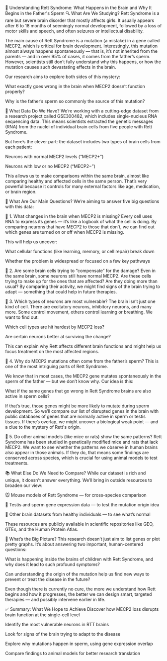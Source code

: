 🧠 Understanding Rett Syndrome: What Happens in the Brain and Why It Begins in the Father's Sperm
🔍 What Are We Studying?
Rett Syndrome is a rare but severe brain disorder that mostly affects girls. It usually appears after 6 to 18 months of seemingly normal development, followed by a loss of motor skills and speech, and often seizures or intellectual disability.

The main cause of Rett Syndrome is a mutation (a mistake) in a gene called MECP2, which is critical for brain development. Interestingly, this mutation almost always happens spontaneously — that is, it’s not inherited from the parents — and in over 95% of cases, it comes from the father’s sperm. However, scientists still don’t fully understand why this happens, or how the mutation causes such devastating effects in the brain.

Our research aims to explore both sides of this mystery:

What exactly goes wrong in the brain when MECP2 doesn’t function properly?

Why is the father’s sperm so commonly the source of this mutation?

🧪 What Data Do We Have?
We’re working with a cutting-edge dataset from a research project called GSE300482, which includes single-nucleus RNA sequencing data. This means scientists extracted the genetic messages (RNA) from the nuclei of individual brain cells from five people with Rett Syndrome.

But here’s the clever part: the dataset includes two types of brain cells from each patient:

Neurons with normal MECP2 levels (“MECP2+”)

Neurons with low or no MECP2 (“MECP2−”)

This allows us to make comparisons within the same brain, almost like comparing healthy and affected cells in the same person. That’s very powerful because it controls for many external factors like age, medication, or brain region.

🎯 What Are Our Main Questions?
We’re aiming to answer five big questions with this data:

🔹 1. What changes in the brain when MECP2 is missing?
Every cell uses RNA to express its genes — it’s like a logbook of what the cell is doing. By comparing neurons that have MECP2 to those that don’t, we can find out which genes are turned on or off when MECP2 is missing.

This will help us uncover:

What cellular functions (like learning, memory, or cell repair) break down

Whether the problem is widespread or focused on a few key pathways

🔹 2. Are some brain cells trying to “compensate” for the damage?
Even in the same brain, some neurons still have normal MECP2. Are these cells trying to make up for the ones that are affected? Are they doing more than usual? By comparing their activity, we might find signs of the brain trying to adapt — something that could help in future therapies.

🔹 3. Which types of neurons are most vulnerable?
The brain isn’t just one kind of cell. There are excitatory neurons, inhibitory neurons, and many more. Some control movement, others control learning or breathing. We want to find out:

Which cell types are hit hardest by MECP2 loss?

Are certain neurons better at surviving the change?

This can explain why Rett affects different brain functions and might help us focus treatment on the most affected regions.

🔹 4. Why do MECP2 mutations often come from the father’s sperm?
This is one of the most intriguing parts of Rett Syndrome.

We know that in most cases, the MECP2 gene mutates spontaneously in the sperm of the father — but we don’t know why. Our idea is this:

What if the same genes that go wrong in Rett Syndrome brains are also active in sperm cells?

If that’s true, those genes might be more likely to mutate during sperm development. So we’ll compare our list of disrupted genes in the brain with public databases of genes that are normally active in sperm or testis tissues. If there’s overlap, we might uncover a biological weak point — and a clue to the mystery of Rett's origin.

🔹 5. Do other animal models (like mice or rats) show the same patterns?
Rett Syndrome has been studied in genetically modified mice and rats that lack MECP2. We want to see whether the patterns we observe in human brains also appear in those animals. If they do, that means some findings are conserved across species, which is crucial for using animal models to test treatments.

📚 What Else Do We Need to Compare?
While our dataset is rich and unique, it doesn't answer everything. We’ll bring in outside resources to broaden our view:

🐭 Mouse models of Rett Syndrome — for cross-species comparison

🧬 Testis and sperm gene expression data — to test the mutation origin idea

🧠 Other brain datasets from healthy individuals — to see what’s normal

These resources are publicly available in scientific repositories like GEO, GTEx, and the Human Protein Atlas.

🔄 What’s the Big Picture?
This research doesn’t just aim to list genes or plot pretty graphs. It’s about answering two important, human-centered questions:

What is happening inside the brains of children with Rett Syndrome, and why does it lead to such profound symptoms?

Can understanding the origin of the mutation help us find new ways to prevent or treat the disease in the future?

Even though there is currently no cure, the more we understand how Rett begins and how it progresses, the better we can design smart, targeted therapies — and possibly intervene earlier in life.

✅ Summary: What We Hope to Achieve
Discover how MECP2 loss disrupts brain function at the single-cell level

Identify the most vulnerable neurons in RTT brains

Look for signs of the brain trying to adapt to the disease

Explore why mutations happen in sperm, using gene expression overlap

Compare findings to animal models for better research translation
